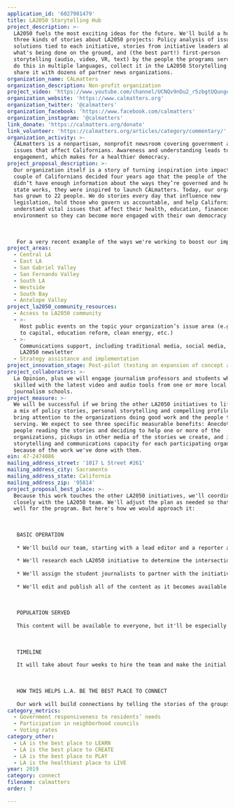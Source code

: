 ```yaml
---
application_id: '6027981479'
title: LA2050 Storytelling Hub
project_description: >-
  LA2050 fuels the most exciting ideas for the future. We'll build a hub for
  three kinds of stories about LA2050 projects: Policy analysis of issues and
  solutions tied to each initiative, stories from initiative leaders about
  what's being done on the ground, and (the best part!) first-person
  storytelling (audio, video, VR, text) by the people the programs serve. We’ll
  do this in multiple languages, collect it in the LA2050 Storytelling Hub and
  share it with dozens of partner news organizations.
organization_name: CALmatters
organization_description: Non-profit organization
project_video: 'https://www.youtube.com/channel/UCNQv9nDu2_r5zbgtUQungeA'
organization_website: 'https://www.calmatters.org'
organization_twitter: '@calmatters'
organization_facebook: 'https://www.facebook.com/calmatters'
organization_instagram: '@calmatters'
link_donate: 'https://calmatters.org/donate'
link_volunteer: 'https://calmatters.org/articles/category/commentary/'
organization_activity: >-
  CALmatters is a nonpartisan, nonprofit newsroom covering government and policy
  issues that affect Californians. Awareness and understanding leads to
  engagement, which makes for a healthier democracy.
project_proposal_description: >-
  Our organization itself is a story of turning inspiration into impact. When a
  couple of Californians decided four years ago that the people of the state
  didn’t have enough information about the ways they’re governed and how the
  state works, they were inspired to launch CALmatters. Today, our organization
  has grown to 22 people. We do stories every day that influence new
  legislation, hold those who govern us accountable, and help Californians
  understand vital issues that affect their health, education, finances and
  environment so they can become more engaged with their own democracy. 
   
   
   
   For a very recent example of the ways we're working to boost our impact, listen to our new podcast “Force of Law” that’s providing a behind-the-scenes look at how police-shooting laws may change and giving Californians a chance to understand and engage in the issue.
project_areas:
  - Central LA
  - East LA
  - San Gabriel Valley
  - San Fernando Valley
  - South LA
  - Westside
  - South Bay
  - Antelope Valley
project_la2050_community_resources:
  - Access to LA2050 community
  - >-
    Host public events on the topic your organization’s issue area (e.g. access
    to capital, education reform, clean energy, etc.) 
  - >-
    Communications support, including traditional media, social media, and
    LA2050 newsletter
  - Strategy assistance and implementation
project_innovation_stage: Post-pilot (testing an expansion of concept after initially successful pilot)
project_collaborators: >-
  La Opinion, plus we will engage journalism professors and students who are
  skilled with the latest video and audio tools from one or more local
  journalism schools.
project_measure: >-
  We will be successful if we bring the other LA2050 initiatives to life, using
  a mix of policy stories, personal storytelling and compelling profiles to
  bring attention to the organizations doing good work and the people they're
  serving. We expect to see three specific measurable benefits: Anecdotes about
  people reading the stories and deciding to help one or more of the
  organizations, pickups in other media of the stories we create, and increased
  storytelling and communications capacity for each participating organization
  because of the work we've done with them.
ein: 47-2474086
mailing_address_street: '1017 L Street #261'
mailing_address_city: Sacramento
mailing_address_state: California
mailing_address_zip: '95814'
project_proposal_best_place: >-
  Because this work touches the other LA2050 initiatives, we'll coordinate
  closely with the LA2050 team. We'll adjust the plan as needed so that it works
  well for the program. But here's how we would approach it: 
   
   
   
   BASIC OPERATION
   
   * We'll build our team, starting with a lead editor and a reporter at CALmatters in Los Angeles and a reporter at La OpiniÃ³n. We'll also bring in Los Angeles journalism students skilled in multimedia storytelling. 
   
   * We'll research each LA2050 initiative to determine the intersections with government and policy areas we cover and assign the reporters to do stories that provide background and understanding of the legislative and regulatory issues related to each initiative's work. The purpose here is to raise awareness of the challenges and help people become more engaged in seeking solutions. Much of this will be done by the reporters on this project, while some will be done by other reporters at CALmatters and La OpiniÃ³n who have specific topic expertise.
   
   * We'll assign the student journalists to partner with the initiatives, identify the best ways to do personal storytelling around each one, develop plans for that storytelling and help to make it happen. 
   
   * We'll edit and publish all of the content as it becomes available. In addition to publishing it through CALmatters and LaOpiniÃ³n, we can offer it to the LA2050 site and to the groups running the initiatives. We'll also share it with our media partners to increase the reach. 
   
   
   
   POPULATION SERVED
   
   This content will be available to everyone, but it'll be especially useful to at least four groups: The people running the initiatives, the people they're serving, the elected officials who are willing to help address these issues, and the activist Californians who care about these issues and will get involved when they read our stories. While the topics are in Los Angeles County and that's the primary service area, the fact that the content will be available statewide may help draw attention to needed legislative and policy changes. 
   
   
   
   TIMELINE
   
   It will take about four weeks to hire the team and make the initial assignments, and another couple weeks to get the first stories done. So we expect to begin publishing toward the end of the second month and keep up a steady cadence of content through the full year. 
   
   
   
   HOW THIS HELPS L.A. BE THE BEST PLACE TO CONNECT
   
   Our work will build connections by telling the stories of the groups running the initiatives and the people being served. Those stories will help their fellow Angelenos understand them and find ways to connect with them. Those connections can in turn lead to everything from increased financial support to volunteers, resources, jobs for clients and much more. We also hope this effort leads Angelenos to connect and unite over their shared desire to play a more active civic role in their governance, which in turn makes for a stronger democracy.
category_metrics:
  - Government responsiveness to residents’ needs
  - Participation in neighborhood councils
  - Voting rates
category_other:
  - LA is the best place to LEARN
  - LA is the best place to CREATE
  - LA is the best place to PLAY
  - LA is the healthiest place to LIVE
year: 2019
category: connect
filename: calmatters
order: 7

---
```

